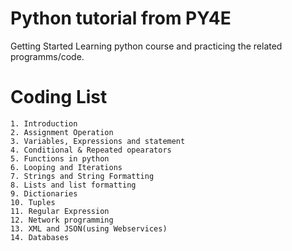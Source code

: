 # Python tutorial from PY4E

Getting Started
Learning python course and practicing the related programms/code.

# Coding List
    1. Introduction
    2. Assignment Operation
    3. Variables, Expressions and statement
    4. Conditional & Repeated opearators
    5. Functions in python
    6. Looping and Iterations
    7. Strings and String Formatting
    8. Lists and list formatting
    9. Dictionaries 
    10. Tuples
    11. Regular Expression
    12. Network programming
    13. XML and JSON(using Webservices)
    14. Databases
  
